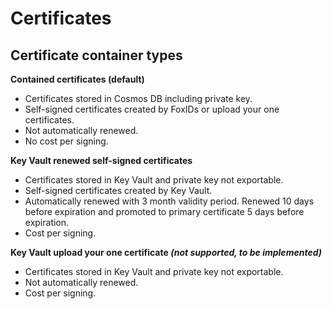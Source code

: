 # Certificates

## Certificate container types
**Contained certificates (default)**
- Certificates stored in Cosmos DB including private key.
- Self-signed certificates created by FoxIDs or upload your one certificates.
- Not automatically renewed.
- No cost per signing.

**Key Vault renewed self-signed certificates**
- Certificates stored in Key Vault and private key not exportable.
- Self-signed certificates created by Key Vault.
- Automatically renewed with 3 month validity period. Renewed 10 days before expiration and promoted to primary certificate 5 days before expiration.
- Cost per signing.

**Key Vault upload your one certificate _(not supported, to be implemented)_**
- Certificates stored in Key Vault and private key not exportable.
- Not automatically renewed.
- Cost per signing.